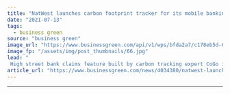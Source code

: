 ```yaml
---
title: "NatWest launches carbon footprint tracker for its mobile banking app"
date: "2021-07-13"
tags: 
  - business green
source: "business green"
image_url: "https://www.businessgreen.com/api/v1/wps/bfda2a7/c178eb5d-68bf-4eeb-9b7d-a10f7cb971c9/3/calculator-1680905-1920-185x114.jpg"
image_fp: "/assets/img/post_thumbnails/66.jpg"
lead: "
 High street bank claims feature built by carbon tracking expert CoGo is a first for a UK bank ..."
article_url: "https://www.businessgreen.com/news/4034380/natwest-launches-carbon-footprint-tracker-mobile-banking-app"
---
```


---
